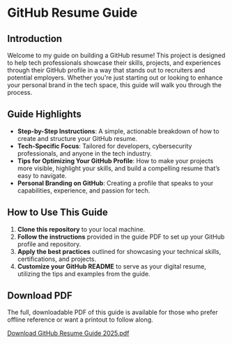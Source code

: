 # GitHub Resume Guide

## Introduction

Welcome to my guide on building a GitHub resume! This project is designed to help tech professionals showcase their skills, projects, and experiences through their GitHub profile in a way that stands out to recruiters and potential employers. Whether you're just starting out or looking to enhance your personal brand in the tech space, this guide will walk you through the process.

## Guide Highlights

- **Step-by-Step Instructions**: A simple, actionable breakdown of how to create and structure your GitHub resume.
- **Tech-Specific Focus**: Tailored for developers, cybersecurity professionals, and anyone in the tech industry.
- **Tips for Optimizing Your GitHub Profile**: How to make your projects more visible, highlight your skills, and build a compelling resume that’s easy to navigate.
- **Personal Branding on GitHub**: Creating a profile that speaks to your capabilities, experience, and passion for tech.

## How to Use This Guide

1. **Clone this repository** to your local machine.
2. **Follow the instructions** provided in the guide PDF to set up your GitHub profile and repository.
3. **Apply the best practices** outlined for showcasing your technical skills, certifications, and projects.
4. **Customize your GitHub README** to serve as your digital resume, utilizing the tips and examples from the guide.

## Download PDF

The full, downloadable PDF of this guide is available for those who prefer offline reference or want a printout to follow along.

[Download GitHub Resume Guide 2025.pdf](https://github.com/user-attachments/files/18436145/GitHub.Resume.Guide.2025.pdf)


